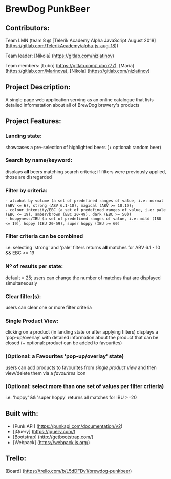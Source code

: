 # BrewDog PunkBeer

## Contributors: 
Team LMN (team 8 @ [Telerik Academy Alpha JavaScript August 2018] (https://gitlab.com/TelerikAcademy/alpha-js-aug-18))

Team leader: [Nikola] (https://gitlab.com/nizlatinov)

Team members: [Lubo] (https://gitlab.com/Lubo777), [Maria] (https://gitlab.com/Marinova), [Nikola] (https://gitlab.com/nizlatinov)

## Project Description:
A single page web application serving as an online catalogue that lists detailed informatation about all of BrewDog brewery's products

## Project Features:
 ### Landing state: 
 showcases a pre-selection of highlighted beers (+ optional: random beer) 

 ### Search by name/keyword: 
 displays **all** beers matching search criteria; if filters were previously applied, those are disregarded

 ### Filter by criteria:
    - alcohol by volume (a set of predefined ranges of value, i.e: normal (ABV <= 6), strong (ABV 6.1-10), magical (ABV >= 10.1));
    - colour intensity/EBC (a set of predefined ranges of value, i.e: pale (EBC <= 19), amber/brown (EBC 20-49), dark (EBC >= 50))
    - hoppyness/IBU (a set of predefined ranges of value, i.e: mild (IBU <= 19), hoppy (IBU 20-59), super hoppy (IBU >= 60)

 ### Filter criteria can be combined 
  i.e: selecting 'strong' and 'pale' filters returns **all** matches for ABV 6.1 - 10 && EBC <= 19

 ### Nº of results per state:
  default = 25; users can change the number of matches that are displayed simultaneously 

 ### Clear filter(s): 
 users can clear one or more filter criteria

 ### Single Product View: 
 clicking on a product (in landing state or after applying filters) displays a 'pop-up/overlay' with detailed information about the product that can be closed (+ optional: product can be added to favourites)

 ### (Optional: a Favourites 'pop-up/overlay' state)
 users can add products to favourites from *single product view* and then view/delete them via a *favourites* icon

 ### (Optional: select more than one set of values per filter criteria)
 i.e: 'hoppy' && 'super hoppy' returns all matches for IBU >=20

## Built with:
 - [Punk API] (https://punkapi.com/documentation/v2)
 - [jQuery] (https://jquery.com/)
 - [Bootstrap] (http://getbootstrap.com/)
 - [Webpack] (https://webpack.js.org/)

## Trello:
[Board] (https://trello.com/b/L5dDFDv1/brewdog-punkbeer)